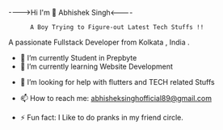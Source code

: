 ---->Hi  I'm 👋 Abhishek Singh<----

          A Boy Trying to Figure-out Latest Tech Stuffs !!

A passionate Fullstack Developer from  Kolkata , India .

- 🔭 I’m currently Student in Prepbyte
- 🌱 I’m currently learning Website Development
<!-- - 👯 I’m looking to collaborate on  -->
- 🤔 I’m looking for help with flutters and TECH related Stuffs
<!-- - 💬 Ask me about ... -->
- 📫 How to reach me: abhisheksinghofficial89@gmail.com
<!-- - 😄 Pronouns: ... -->
- ⚡ Fun fact: I Like to do pranks in my friend circle.

